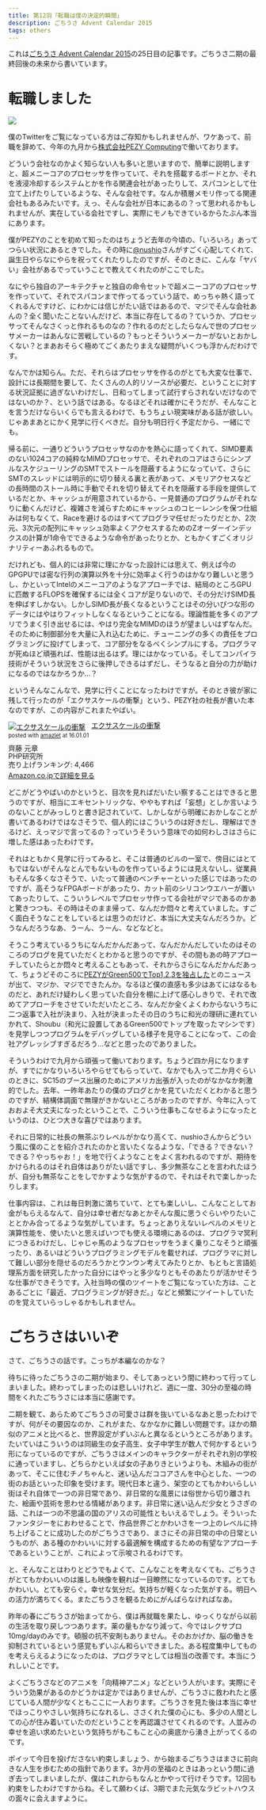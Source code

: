 ```yaml
---
title: 第12羽「転職は僕の決定的瞬間」
description: ごちうさ Advent Calendar 2015
tags: others
---
```


これは[ごちうさ Advent Calendar 2015](http://gochiusa.connpass.com/event/22058/)の25日目の記事です。ごちうさ二期の最終回後の未来から書いています。

# 転職しました

![](../img/posts/tenshoku.png)

僕のTwitterをご覧になっている方はご存知かもしれませんが、ワケあって、前職を辞めて、今年の九月から[株式会社PEZY Computing](http://www.pezy.co.jp/)で働いております。

どういう会社なのかよく知らない人も多いと思いますので、簡単に説明しますと、超メニーコアのプロセッサを作っていて、それを搭載するボードとか、それを液浸冷却するシステムとかを作る関連会社があったりして、スパコンとして仕立て上げたりしているような、そんな会社です。なんか積層メモリ作ってる関連会社もあるみたいです。えっ、そんな会社が日本にあるの？って思われるかもしれませんが、実在している会社ですし、実際にモノもできているからたぶん本当にあります。

僕がPEZYのことを初めて知ったのはちょうど去年の今頃の、「いろいろ」あってつらい状況にあるときでした。その時に[\@nushio](https://twitter.com/nushio)さんがすごく心配してくれて、誕生日やらなにやらを祝ってくれたりしたのですが、そのときに、こんな「ヤバい」会社があるでっていうことで教えてくれたのがここでした。

なにやら独自のアーキテクチャと独自の命令セットで超メニーコアのプロセッサを作っていて、それでスパコンまで作ってるっていう話で、めっちゃ熱く語ってくれるんですけど、にわかには信じがたい話ではあるので、マジでそんな会社あんの？全く聞いたことないんだけど、本当に存在してるの？ていうか、プロセッサってそんなさくっと作れるものなの？作れるのだとしたらなんで世のプロセッサメーカーはあんなに苦戦しているの？もっとそういうメーカーがないとおかしくない？とまあおそらく極めてごくあたりまえな疑問がいくつも浮かんだわけです。

なんでかは知らん。ただ、それらはプロセッサを作るのがとても大変な仕事で、設計には長期間を要して、たくさんの人的リソースが必要だ、ということに対する状況証拠に過ぎないわけだし、日和ってしまって試行すらされないだけなのではないのか？、という話ではある。なるほどそれは確かにそうだが、そんなことを言うだけならいくらでも言えるわけで、もうちょい現実味がある話が欲しい。じゃあまあとにかく見学に行くべきだ。自分も明日行く予定だから、一緒にでも。

帰る前に、一通りどういうプロセッサなのかを熱心に語ってくれて、SIMD要素のない1024コアの純粋なMIMDプロセッサで、それぞれのコアはさらにシンプルなスケジューリングのSMTでストールを隠蔽するようになっていて、さらにSMTのスレッドには明示的に切り替える裏と表があって、メモリアクセスなどの長時間のストール時に手動でそれを切り替えてそれを隠蔽する手段を提供しているだとか、キャッシュが用意されているから、一見普通のプログラムがそれなりに動くんだけど、複雑さを減らすためにキャッシュのコヒーレンシを保つ仕組みは何もなくて、Raceを避けるのはすべてプログラマ任せだったりだとか、2次元、3次元の配列にキャッシュ効率よくアクセスするためのZオーダーインデックスの計算が1命令でできるような命令があったりとか、ともかくすごくオリジナリティーあふれるもので。

だけれども、個人的には非常に理にかなった設計には思えて、例えば今のGPGPUでは密な行列の演算以外を十分に効率よく行うのはかなり難しいと思うし、かといってIntelのメニーコアのようなアプローチでは、結局のところGPUに匹敵するFLOPSを確保するには全くコアが足りないので、その分だけSIMD長を伸ばすしかない。しかしSIMD長が長くなるということはその分いびつな形のデータにはやはりフィットしなくなるということになる。理論性能を多くのアプリでうまく引き出せるには、やはり完全なMIMDのほうが望ましいはずなんだ。そのために制御部分を大量に入れ込むために、チューニングの多くの責任をプログラミングに投げてしまって、コア部分をなるべくシンプルにする。プログラマが死ぬほど頑張れば、性能は出るはず。理にはかなっている。そしてコンパイラ技術がそういう状況をさらに後押しできるはずだし、そうなると自分の力が助けになるのではなかろうか…？

というそんなこんなで、見学に行くことになったわけですが。そのとき彼が家に残して行ったのが「エクサスケールの衝撃」という、PEZY社の社長が書いた本なのですが、この内容がこれまたやばい。

<div class="amazlet-box" style="margin-bottom:0px;"><div class="amazlet-image" style="float:left;margin:0px 12px 1px 0px;"><a href="http://www.amazon.co.jp/exec/obidos/ASIN/4569818927/peropero0b-22/ref=nosim/" name="amazletlink" target="_blank"><img src="http://ecx.images-amazon.com/images/I/51bpmfT3RaL._SL160_.jpg" alt="エクサスケールの衝撃" style="border: none;" /></a></div><div class="amazlet-info" style="line-height:120%; margin-bottom: 10px"><div class="amazlet-name" style="margin-bottom:10px;line-height:120%"><a href="http://www.amazon.co.jp/exec/obidos/ASIN/4569818927/peropero0b-22/ref=nosim/" name="amazletlink" target="_blank">エクサスケールの衝撃</a><div class="amazlet-powered-date" style="font-size:80%;margin-top:5px;line-height:120%">posted with <a href="http://www.amazlet.com/" title="amazlet" target="_blank">amazlet</a> at 16.01.01</div></div><div class="amazlet-detail">齊藤 元章 <br />PHP研究所 <br />売り上げランキング: 4,466<br /></div><div class="amazlet-sub-info" style="float: left;"><div class="amazlet-link" style="margin-top: 5px"><a href="http://www.amazon.co.jp/exec/obidos/ASIN/4569818927/peropero0b-22/ref=nosim/" name="amazletlink" target="_blank">Amazon.co.jpで詳細を見る</a></div></div></div><div class="amazlet-footer" style="clear: left"></div></div>

どこがどうやばいのかというと、目次を見ればだいたい察することはできると思うのですが、相当にエキセントリックな、ややもすれば「妄想」としか言いようのないことがみっしりと書き記されていて、しかしながら明確におかしなことが書いてあるわけではなさそうで、個人的にはこういうのは好きだし、理解はできるけど、えっマジで言ってるの？っていうそういう意味での如何わしさはさらに増した感はあったわけです。

それはともかく見学に行ってみると、そこは普通のビルの一室で、傍目にはとてもではないがそんなとんでもないものを作っているようには見えないし、従業員もそんな多くなさそうで、いたって普通のベンチャーといった感じではあったのですが、高そうなFPGAボードがあったり、カット前のシリコンウエハーが置いてあったりして、こういうレベルでプロセッサ作ってる会社がマジであるのかあと驚きつつも、その時はそのまま帰って、なんだか悶々と考えていました。すごく面白そうなことをしているとは思うのだけど、本当に大丈夫なんだろうか。どうなんだろうなあ、うーん、うーん、などなどと。

そうこう考えているうちになんだかんだあって、なんだかんだしていたのはそのころのブログを見ていただくとわかると思うのですが、その間もあの時アプローチしていたらとか悶々と考えることもあって、それからさらになんだかんだあって、ちょうどそのころに[PEZYがGreen500でTop1,2,3を独占した](http://pc.watch.impress.co.jp/docs/news/20150803_714768.html)とのニュースが出て、マジか、マジでできたんか。なるほど僕の直感も多少はあてにはなるものだと、あれだけ疑わしく思っていた自分を棚に上げて感心しきりで、それで改めてアプローチをさせていただいたところ、なんだか全くよくわからないうちに二つ返事で入社が決まり、入社が決まったその日のうちに和光の理研に連れていかれて、Shoubu（和光に設置してあるGreen500でトップを取ったマシンです）を見学しつつプログラムをデバッグしている様子を見守ることになって、この会社アグレッシブすぎるだろう…などと思ったのでありました。

そういうわけで九月から頑張って働いております。ちょうど四か月になりますが、すでにかなりいろいろやらせてもらっていて、なかでも入って二か月ぐらいのときに、SC15のブース出展のためにアメリカ出張が入ったのがなかなか刺激的でした。去年、一昨年あたりの僕のブログとかを見ていただくとわかると思うのですが、結構体調面で無理がきかないところがあったのですが、今年に入っておおよそ大丈夫になったということで、こういう仕事もこなせるようになったというのは、ひとつ大きな喜びではあります。

それに日常的に社長の無茶ぶりレベルがかなり高くて、nushioさんからどういう風に僕のことを紹介されたのかと言いたくなるような、「できる？できない？できる？やっちゃお！」を地で行くようなことをよく言われるのですが、期待をかけられるのはそれ自体はありがたい話ですし、多少無茶なことを言われたほうが、自分も無茶なことをしでかすような気がするので、それはそれで楽しかったりします。

仕事内容は、これは毎日刺激に満ちていて、とても楽しいし、こんなことしてお金がもらえるなんて、自分は幸せ者だなあとかそんな風に思うぐらいやりたいこととかみ合ってるような気がしています。ちょっとありえないレベルのメモリと演算性能を、使いたいと思えばいつでも使える環境にあるのは、プログラマ冥利につきるわけだし、じゃじゃ馬のようなプロセッサをうまく乗りこなそうと頑張ったり、あるいはどういうプログラミングモデルを載せれば、プログラマに対して難しい部分を隠せるのだろうかとウンウン考えてみたりとか、もともと言語処理系方面を研究したかった自分にはやっと多少なりともそのあたりが活かせそうな仕事ができそうです。入社当時の僕のツイートをご覧になっていた方は、ことあるごとに「最近、プログラミングが好きだ。」などと頻繁にツイートしていたのを覚えていらっしゃるかもしれません。

# ごちうさはいいぞ

さて、ごちうさの話です。こっちが本編なのかな？

待ちに待ったごちうさの二期が始まり、そしてあっという間に終わって行ってしまいました。終わってしまったのは悲しいけれど、週に一度、30分の至福の時間をくれたごちうさには本当に感謝です。

二期を観て、あらためてごちうさの可愛さは群を抜いているなあと思ったわけですが、何がその要因なのか、これがまた、なかなかに難しい問題です。ほかの類似のアニメと比べると、世界設定がずいぶんと異なるというところがあります。たいていはこういうのは同級生の女子高生、女子中学生が数人で何かするという形になっているのですが、ごちうさはメインのキャラクターがそれぞれ別の学校に通っていますし、どちらかといえば女の子ありきというよりも、木組みの街があって、そこに住むチノちゃんと、迷い込んだココアさんを中心とした、一つの街のお話といった印象を受けます。現代日本と違う、架空のとてもかわいらしい街はそれ自体で一つの非日常であり、非日常的な風景には俗世から切り離された、絵画や芸術を思わせる情緒があります。非日常に迷い込んだ少女とうさぎの話、これは一つの不思議の国のアリスの可能性ともいえるでしょう。そういったファンタジーをにおわせることで、作品世界ごとかわいさを一つ上のレベルに持ち上げることに成功したのがごちうさであり、まさにその非日常の中の日常というものが、ある種のかわいいに対する最適解を構成するための有望なアプローチであるということが、これによって示唆されるわけです。

と、そんなことはわりとどうでもよくて、こんなことを考えなくても、ごちうさがとてもかわいいのは誰しも映像を観れば一目瞭然になっているのです。とてもかわいい。とても安らぐ。幸せな気分だ。気持ちが軽くなった気がする。明日への活力が満ちてくる。またごちうさを観るためにがんばらなければなあ。

昨年の春にごちうさが始まってから、僕は再就職を果たし、ゆっくりながら以前の生活を取り戻しつつあります。薬の量もかなり減って、今ではレクサプロ10mg/dayのみです。頓服の抗不安剤もありません。そのおかげか、脳の働きを抑制されているという感覚もずいぶん和らいできました。ある程度集中してものを考えらえるようになったのは、プログラマとしては相当の改善です。本当にうれしいことです。

よくごちうさなどのアニメを「向精神アニメ」などという人がいます。実際にそういう効果があるのかどうかは定かではありませんが、ごちうさに救われたと感じている人間が少なくともここに一人おります。ごちうさを見た後は本当に幸せでほっこりやさしい気持ちになれるし、ささくれた僕の心にも、多少の人間としての心が住み着いていたのだということを再認識させてくれるのです。人並みの幸せを追い求めたいという気持ちがもこもこと心の奥底から湧き上がってくるのです。

ポイッて今日を投げださない約束しましょう、から始まるごちうさはまさに前向きな人生を歩むための指針であります。3か月の至福のときはあっという間に過ぎ去ってしまいましたが、僕はこれからもなんとかやって行けそうです。12回も約束をしたわけですからね。そして願わくば、3期でまた元気なラビットハウスの面々に会えますように。
